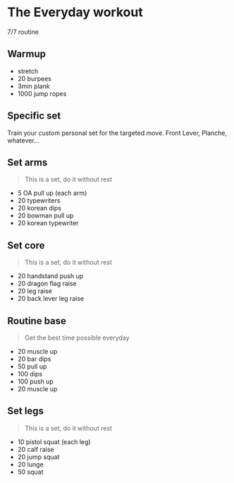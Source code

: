 # The Everyday workout
7/7 routine
## Warmup
* stretch
* 20 burpees
* 3min plank
* 1000 jump ropes
## Specific set
Train your custom personal set for the targeted move.
Front Lever, Planche, whatever...
## Set arms
> This is a set, do it without rest
* 5 OA pull up (each arm)
* 20 typewriters
* 20 korean dips
* 20 bowman pull up
* 20 korean typewriter
## Set core
> This is a set, do it without rest
* 20 handstand push up
* 20 dragon flag raise
* 20 leg raise
* 20 back lever leg raise
## Routine base
> Get the best time possible everyday
* 20 muscle up
* 20 bar dips
* 50 pull up
* 100 dips
* 100 push up
* 20 muscle up
## Set legs
> This is a set, do it without rest
* 10 pistol squat (each leg)
* 20 calf raise
* 20 jump squat
* 20 lunge
* 50 squat
